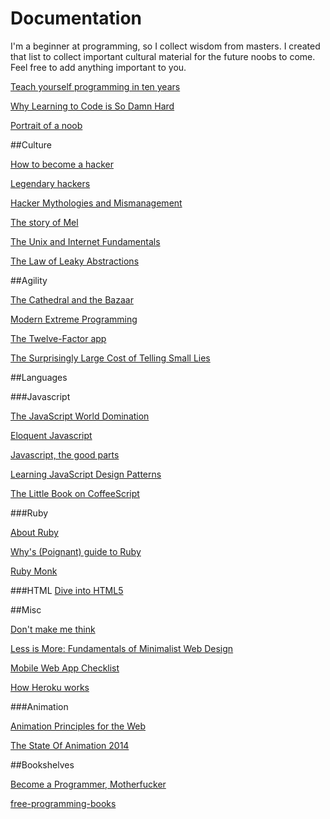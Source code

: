 # Documentation

I'm a beginner at programming, so I collect wisdom from masters. I created that list to collect important cultural material for the future noobs to come. Feel free to add anything important to you.  

[Teach yourself programming in ten years](http://norvig.com/21-days.html)

[Why Learning to Code is So Damn Hard](http://www.vikingcodeschool.com/posts/why-learning-to-code-is-so-damn-hard)

[Portrait of a noob](http://steve-yegge.blogspot.fr/2008/02/portrait-of-n00b.html)

##Culture

[How to become a hacker](http://www.catb.org/esr/faqs/hacker-howto.html)

[Legendary hackers](http://www.autistici.org/rez/hackers.php)

[Hacker Mythologies and Mismanagement](https://modelviewculture.com/pieces/hacker-mythologies-and-mismanagement)

[The story of Mel](http://www.pbm.com/~lindahl/mel.html)

[The Unix and Internet Fundamentals](http://en.tldp.org/HOWTO/Unix-and-Internet-Fundamentals-HOWTO/index.html)

[The Law of Leaky Abstractions](http://www.joelonsoftware.com/articles/LeakyAbstractions.html)

##Agility

[The Cathedral and the Bazaar](http://www.catb.org/esr/writings/cathedral-bazaar/cathedral-bazaar/)

[Modern Extreme Programming](http://benjiweber.co.uk/blog/2015/04/17/modern-extreme-programming/)

[The Twelve-Factor app](http://12factor.net/)

[The Surprisingly Large Cost of Telling Small Lies](http://boss.blogs.nytimes.com/2014/03/11/the-surprisingly-large-cost-of-telling-small-lies/)

##Languages

###Javascript

[The JavaScript World Domination](https://medium.com/@slsoftworks/javascript-world-domination-af9ca2ee5070)

[Eloquent Javascript](http://fr.eloquentjavascript.net/contents.html)

[Javascript, the good parts](https://www.acmi.net.au/media/12347/javascript_the_good_parts.pdf)

[Learning JavaScript Design Patterns](http://www.addyosmani.com/resources/essentialjsdesignpatterns/book/)

[The Little Book on CoffeeScript](http://arcturo.github.io/library/coffeescript/index.html)

###Ruby

[About Ruby](https://www.ruby-lang.org/en/about/)

[Why's (Poignant) guide to Ruby](http://mislav.uniqpath.com/poignant-guide/book/chapter-1.html)

[Ruby Monk](https://rubymonk.com/)

###HTML
[Dive into HTML5](http://fortuito.us/diveintohtml5/)

##Misc

[Don't make me think](http://www.ni.ac.rs/images/stories/opsti/DMMT.pdf)

[Less is More: Fundamentals of Minimalist Web Design](http://webdesign.tutsplus.com/articles/less-is-more-fundamentals-of-minimalist-web-design--webdesign-8)

[Mobile Web App Checklist](http://www.luster.io/blog/9-29-14-mobile-web-checklist.html)

[How Heroku works](https://devcenter.heroku.com/articles/how-heroku-works)

###Animation

[Animation Principles for the Web](https://cssanimation.rocks/principles/)

[The State Of Animation 2014](http://www.smashingmagazine.com/2014/11/18/the-state-of-animation-2014/)

##Bookshelves

[Become a Programmer, Motherfucker](http://programming-motherfucker.com/become.html)

[free-programming-books](https://github.com/vhf/free-programming-books/blob/master/free-courses-en.md)
